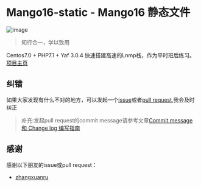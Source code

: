 # Mango16-static - Mango16 静态文件

![image](http://static.mango16.cc/WechatIMG29.png)

> 知行合一，学以致用

Centos7.0 + PHP7.1 + Yaf 3.0.4 快速搭建高速的Lnmp栈，作为平时班后练习。[项目主页](https://github.com/PuShaoWei/Mango16)

## 纠错

如果大家发现有什么不对的地方，可以发起一个[issue](https://github.com/PuShaoWei/Mango16/issues)或者[pull request](https://github.com/PuShaoWei/Mango16/pulls),我会及时纠正

> 补充:发起pull request的commit message请参考文章[Commit message 和 Change log 编写指南](http://www.ruanyifeng.com/blog/2016/01/commit_message_change_log.html)

## 感谢

感谢以下朋友的issue或pull request：

- [zhangxuanru](https://github.com/zhangxuanru)
